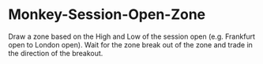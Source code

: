 # Monkey-Session-Open-Zone

Draw a zone based on the High and Low of the session open (e.g. Frankfurt open to London open).
Wait for the zone break out of the zone and trade in the direction of the breakout.

